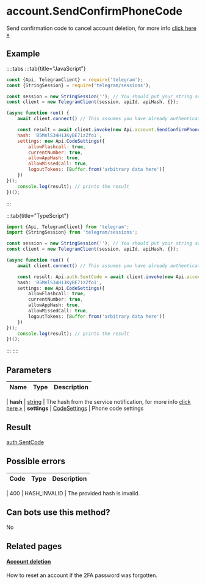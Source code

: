 # account.SendConfirmPhoneCode

Send confirmation code to cancel account deletion, for more info [click here »](https://core.telegram.org/api/account-deletion)



## Example

::::tabs
:::tab{title="JavaScript"}
```js
const {Api, TelegramClient} = require('telegram');
const {StringSession} = require('telegram/sessions');

const session = new StringSession(''); // You should put your string session here
const client = new TelegramClient(session, apiId, apiHash, {});

(async function run() {
    await client.connect() // This assumes you have already authenticated with .start()

    const result = await client.invoke(new Api.account.SendConfirmPhoneCode({
    hash: 'B5MnlS34H1JKyBE71zZfo1',
    settings: new Api.CodeSettings({
        allowFlashcall: true,
        currentNumber: true,
        allowAppHash: true,
        allowMissedCall: true,
        logoutTokens: [Buffer.from('arbitrary data here')]
    })
}));
    console.log(result); // prints the result
})();
```
:::

:::tab{title="TypeScript"}
```ts
import {Api, TelegramClient} from 'telegram';
import {StringSession} from 'telegram/sessions';

const session = new StringSession(''); // You should put your string session here
const client = new TelegramClient(session, apiId, apiHash, {});

(async function run() {
    await client.connect() // This assumes you have already authenticated with .start()

    const result: Api.auth.SentCode = await client.invoke(new Api.account.SendConfirmPhoneCode({
    hash: 'B5MnlS34H1JKyBE71zZfo1',
    settings: new Api.CodeSettings({
        allowFlashcall: true,
        currentNumber: true,
        allowAppHash: true,
        allowMissedCall: true,
        logoutTokens: [Buffer.from('arbitrary data here')]
    })
}));
    console.log(result); // prints the result
})();
```
:::
::::



## Parameters

| Name | Type | Description |
| :--: | ---- | ----------- |

| **hash** | [string](https://core.telegram.org/type/string) | The hash from the service notification, for more info [click here »](https://core.telegram.org/api/account-deletion) 
| **settings** | [CodeSettings](https://core.telegram.org/type/CodeSettings) | Phone code settings 


## Result

[auth.SentCode](https://core.telegram.org/type/auth.SentCode)



## Possible errors

| Code | Type | Description |
| :--: | ---- | ----------- |

| 400 | HASH\_INVALID | The provided hash is invalid. 


## Can bots use this method?

No

## Related pages

#### [Account deletion](https://core.telegram.org/api/account-deletion)

How to reset an account if the 2FA password was forgotten.




